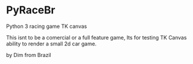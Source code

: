 # PyRaceBr
Python 3 racing game TK canvas

This isnt to be a comercial or a full feature game,
Its for testing TK Canvas ability to render a small 2d car game.

by Dim from Brazil
